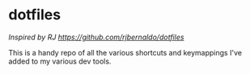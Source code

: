 # dotfiles

*Inspired by RJ <https://github.com/rjbernaldo/dotfiles>*

This is a handy repo of all the various shortcuts and keymappings I've added to my various dev tools.
